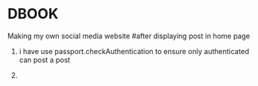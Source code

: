 # DBOOK
Making my own social media website
#after displaying post in home page
1. i have use passport.checkAuthentication to ensure only authenticated can post a post


2.